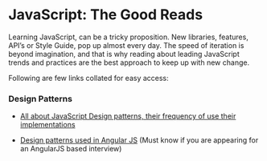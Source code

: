 # JavaScript: The Good Reads

Learning JavaScript, can be a tricky proposition. New libraries, features, API’s or Style Guide, pop up almost every day. The speed of iteration is beyond imagination, and that is why reading about leading JavaScript trends and practices are the best approach to keep up with new change. 

Following are few links collated for easy access:

### Design Patterns

* [All about JavaScript Design patterns, their frequency of use their implementations](http://www.dofactory.com/javascript/design-patterns)

* [Design patterns used in Angular JS](https://scotch.io/bar-talk/4-javascript-design-patterns-you-should-know) (Must know if you are appearing for an AngularJS based interview)

